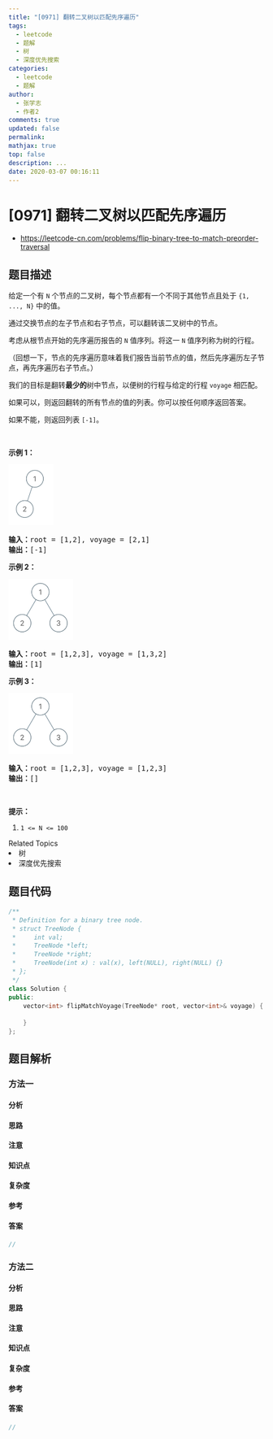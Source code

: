 ```yaml
---
title: "[0971] 翻转二叉树以匹配先序遍历"
tags:
  - leetcode
  - 题解
  - 树
  - 深度优先搜索
categories:
  - leetcode
  - 题解
author:
  - 张学志
  - 作者2
comments: true
updated: false
permalink:
mathjax: true
top: false
description: ...
date: 2020-03-07 00:16:11
---
```



# [0971] 翻转二叉树以匹配先序遍历
* https://leetcode-cn.com/problems/flip-binary-tree-to-match-preorder-traversal


## 题目描述

<p>给定一个有 <code>N</code> 个节点的二叉树，每个节点都有一个不同于其他节点且处于 <code>{1, ..., N}</code> 中的值。</p>

<p>通过交换节点的左子节点和右子节点，可以翻转该二叉树中的节点。</p>

<p>考虑从根节点开始的先序遍历报告的 <code>N</code> 值序列。将这一 <code>N</code> 值序列称为树的行程。</p>

<p>（回想一下，节点的先序遍历意味着我们报告当前节点的值，然后先序遍历左子节点，再先序遍历右子节点。）</p>

<p>我们的目标是翻转<strong>最少的</strong>树中节点，以便树的行程与给定的行程&nbsp;<code>voyage</code>&nbsp;相匹配。&nbsp;</p>

<p>如果可以，则返回翻转的所有节点的值的列表。你可以按任何顺序返回答案。</p>

<p>如果不能，则返回列表 <code>[-1]</code>。</p>

<p>&nbsp;</p>

<p><strong>示例 1：</strong></p>

<p><strong><img alt="" src="https://raw.githubusercontent.com/algoboy101/LeetCodeCrowdsource/master/imgs/1219-01.png" style="height: 120px; width: 88px;"></strong></p>

<pre><strong>输入：</strong>root = [1,2], voyage = [2,1]
<strong>输出：</strong>[-1]
</pre>

<p><strong>示例 2：</strong></p>

<p><strong><img alt="" src="https://raw.githubusercontent.com/algoboy101/LeetCodeCrowdsource/master/imgs/1219-02.png" style="height: 120px; width: 127px;"></strong></p>

<pre><strong>输入：</strong>root = [1,2,3], voyage = [1,3,2]
<strong>输出：</strong>[1]
</pre>

<p><strong>示例 3：</strong></p>

<p><strong><img alt="" src="https://raw.githubusercontent.com/algoboy101/LeetCodeCrowdsource/master/imgs/1219-02.png" style="height: 120px; width: 127px;"></strong></p>

<pre><strong>输入：</strong>root = [1,2,3], voyage = [1,2,3]
<strong>输出：</strong>[]
</pre>

<p>&nbsp;</p>

<p><strong>提示：</strong></p>

<ol>
	<li><code>1 &lt;= N &lt;= 100</code></li>
</ol>
<div><div>Related Topics</div><div><li>树</li><li>深度优先搜索</li></div></div>


## 题目代码

```cpp
/**
 * Definition for a binary tree node.
 * struct TreeNode {
 *     int val;
 *     TreeNode *left;
 *     TreeNode *right;
 *     TreeNode(int x) : val(x), left(NULL), right(NULL) {}
 * };
 */
class Solution {
public:
    vector<int> flipMatchVoyage(TreeNode* root, vector<int>& voyage) {

    }
};
```


## 题目解析


### 方法一

#### 分析

#### 思路

#### 注意

#### 知识点

#### 复杂度

#### 参考

#### 答案

```cpp
//
```


### 方法二

#### 分析

#### 思路

#### 注意

#### 知识点

#### 复杂度

#### 参考

#### 答案

```cpp
//
```



